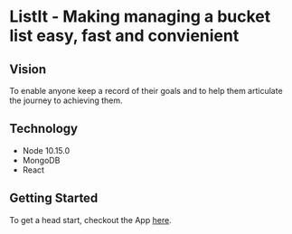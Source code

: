 
ListIt - Making managing a bucket list easy, fast and convienient
=======

## Vision
To enable anyone keep a record of their goals and to help them articulate the journey to achieving them.
 
## Technology
- Node 10.15.0
- MongoDB
- React 

## Getting Started
To get a head start, checkout the App [here](https://list-i-t.herokuapp.com/).